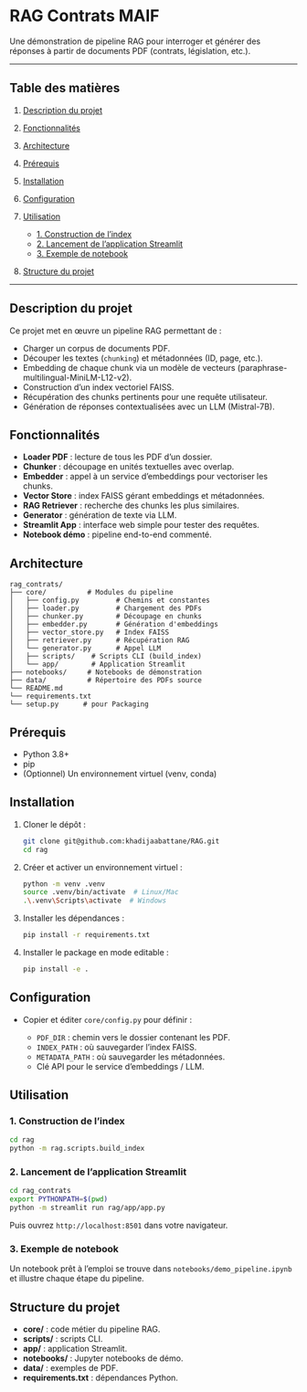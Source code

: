 # RAG Contrats MAIF

Une démonstration de pipeline RAG pour interroger et générer des réponses à partir de documents PDF (contrats, législation, etc.).

---

## Table des matières

1. [Description du projet](#description-du-projet)
2. [Fonctionnalités](#fonctionnalités)
3. [Architecture](#architecture)
4. [Prérequis](#prérequis)
5. [Installation](#installation)
6. [Configuration](#configuration)
7. [Utilisation](#utilisation)

   * [1. Construction de l’index](#1-construction-de-lindex)
   * [2. Lancement de l’application Streamlit](#2-lancement-de-lapplication-streamlit)
   * [3. Exemple de notebook](#3-exemple-de-notebook)
8. [Structure du projet](#structure-du-projet)


---

## Description du projet

Ce projet met en œuvre un pipeline RAG  permettant de :

* Charger un corpus de documents PDF.
* Découper les textes (`chunking`) et métadonnées (ID, page, etc.).
* Embedding de chaque chunk via un modèle de vecteurs (paraphrase-multilingual-MiniLM-L12-v2).
* Construction d’un index vectoriel FAISS.
* Récupération des chunks pertinents pour une requête utilisateur.
* Génération de réponses contextualisées avec un LLM (Mistral-7B).


## Fonctionnalités

* **Loader PDF** : lecture de tous les PDF d’un dossier.
* **Chunker** : découpage en unités textuelles avec overlap.
* **Embedder** : appel à un service d’embeddings pour vectoriser les chunks.
* **Vector Store** : index FAISS gérant embeddings et métadonnées.
* **RAG Retriever** : recherche des chunks les plus similaires.
* **Generator** : génération de texte via LLM.
* **Streamlit App** : interface web simple pour tester des requêtes.
* **Notebook démo** : pipeline end-to-end commenté.

## Architecture

```
rag_contrats/
├── core/          # Modules du pipeline
│   ├── config.py         # Chemins et constantes
│   ├── loader.py         # Chargement des PDFs
│   ├── chunker.py        # Découpage en chunks
│   ├── embedder.py       # Génération d'embeddings
│   ├── vector_store.py   # Index FAISS
│   ├── retriever.py      # Récupération RAG
│   └── generator.py      # Appel LLM 
│   ├── scripts/    # Scripts CLI (build_index)
│   └── app/        # Application Streamlit
├── notebooks/     # Notebooks de démonstration
├── data/          # Répertoire des PDFs source
└── README.md  
└── requirements.txt  
└── setup.py      # pour Packaging  
```

## Prérequis

* Python 3.8+
* pip
* (Optionnel) Un environnement virtuel (venv, conda)

## Installation

1. Cloner le dépôt :

   ```bash
   git clone git@github.com:khadijaabattane/RAG.git
   cd rag
   ```
2. Créer et activer un environnement virtuel :

   ```bash
   python -m venv .venv
   source .venv/bin/activate  # Linux/Mac
   .\.venv\Scripts\activate  # Windows
   ```
3. Installer les dépendances :

   ```bash
   pip install -r requirements.txt
   ```
4. Installer le package en mode editable :

   ```bash
   pip install -e .
   ```

## Configuration

* Copier et éditer `core/config.py` pour définir :

  * `PDF_DIR` : chemin vers le dossier contenant les PDF.
  * `INDEX_PATH` : où sauvegarder l’index FAISS.
  * `METADATA_PATH` : où sauvegarder les métadonnées.
  * Clé API pour le service d’embeddings / LLM.

## Utilisation

### 1. Construction de l’index

```bash
cd rag
python -m rag.scripts.build_index
```

### 2. Lancement de l’application Streamlit

```bash
cd rag_contrats
export PYTHONPATH=$(pwd)
python -m streamlit run rag/app/app.py
```

Puis ouvrez `http://localhost:8501` dans votre navigateur.

### 3. Exemple de notebook

Un notebook prêt à l’emploi se trouve dans `notebooks/demo_pipeline.ipynb` et illustre chaque étape du pipeline.

## Structure du projet

* **core/** : code métier du pipeline RAG.
* **scripts/** : scripts CLI.
* **app/** : application Streamlit.
* **notebooks/** : Jupyter notebooks de démo.
* **data/** : exemples de PDF.
* **requirements.txt** : dépendances Python.


